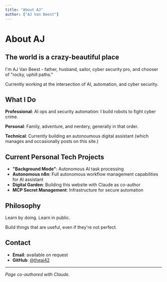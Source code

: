 ```yaml
---
title: "About AJ"
author: ["AJ Van Beest"]
---
```


# About AJ

## The world is a crazy-beautiful place

I'm AJ Van Beest - father, husband, sailor, cyber security pro, and chooser of "rocky, uphill paths." 

Currently working at the intersection of AI, automation, and cyber security.

## What I Do

**Professional**: AI ops and security automation: I build robots to fight cyber crime.

**Personal**: Family, adventure, and nerdery, generally in that order.

**Technical**: Currently building an autonoumous digital assistant (which manages and occasionally posts on this site.)

## Current Personal Tech Projects

- **"Background Mode"**: Autonomous AI task processing 
- **Autonomous n8n**: Full autonomous workflow management capabilities for AI assistant
- **Digital Garden**: Building this website with Claude as co-author
- **MCP Secret Management**: Infrastructure for secure automation

## Philosophy

Learn by doing. Learn in public.

Build things that are useful, even if they're not perfect. 

## Contact

- **Email**: available on request
- **GitHub**: [@theaj42](https://github.com/theaj42)


---

*Page co-authored with Claude.*
